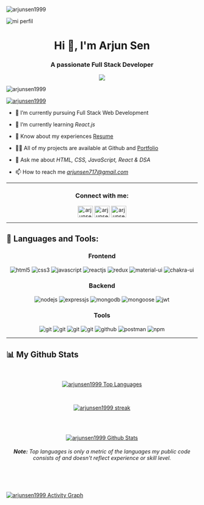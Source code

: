 
<p align="left"> <img src="https://komarev.com/ghpvc/?username=arjunsen1999&label=Profile%20views&color=0e75b6&style=flat" alt="arjunsen1999" /> </p>

![mi perfil](https://res.cloudinary.com/superfolio/image/upload/v1620689979/68747470733a2f2f692e70696e696d672e636f6d2f6f726967696e616c732f63362f33332f63322f63363333633230656465383266306530636564376435373064626533613166332e676966_yjuh2s.gif)

<h1 align="center">Hi 👋, I'm Arjun Sen</h1>
<h3 align="center">A passionate Full Stack Developer </h3>

<!-- Typing SVG by DenverCoder1 - https://github.com/DenverCoder1/readme-typing-svg -->
<p align="center">
  <a href="https://github.com/arjunsen1999/readme-typing-svg">
    <img src="https://readme-typing-svg.demolab.com/?lines=hi! My self Arjun; I am a Full-stack%20web%20developer 👨🏻‍💻; Curious%20to%20learn%20new%20things !&font=Fira%20Code&center=true&width=440&height=45&color=#37bcf7&vCenter=true&size=22&pause=1000"></a>
</p>





<p align="left"> <img src="https://komarev.com/ghpvc/?username=arjunsen1999&label=Profile%20views&color=0e75b6&style=flat" alt="arjunsen1999" /> </p>

<p align="left"> <a href="https://twitter.com/arjunsen1999" target="blank"><img src="https://img.shields.io/twitter/follow/arjunsen?logo=twitter&style=for-the-badge" alt="arjunsen1999" /></a> </p>

- 🔭 I’m currently pursuing Full Stack Web Development

- 🌱 I’m currently learning *React.js*

- 📄 Know about my experiences [Resume](https://drive.google.com/file/d/1D9ouBIhzo9DdPC5jUic79cpiQYtxJ5DZ/view?usp=share_link)

- 👨‍💻 All of my projects are available at Github and [Portfolio](https://arjunsen1999.github.io)

- 💬 Ask me about *HTML, CSS, JavaScript, React & DSA*

- 📫 How to reach me *arjunsen717@gmail.com*



<hr />

<h3 align="center">Connect with me:</h3>
<p align="center">
  <a href="https://arjunsen1999.github.io/" target="blank"><img align="center" src="https://t3.ftcdn.net/jpg/03/65/42/00/360_F_365420014_xjsSDkKzrhq4gr9GFzP6S97H7MJyNI5B.jpg" alt="arjunsen1999" height="30" width="40" /></a>
<a href="#" target="blank"><img align="center" src="https://raw.githubusercontent.com/rahuldkjain/github-profile-readme-generator/master/src/images/icons/Social/twitter.svg" alt="arjunsen1999" height="30" width="40" /></a>
<a href="https://www.linkedin.com/in/arjun-sen-195bb8210/" target="blank"><img align="center" src="https://raw.githubusercontent.com/rahuldkjain/github-profile-readme-generator/master/src/images/icons/Social/linked-in-alt.svg" alt="arjunsen1999" height="30" width="40" /></a>
</p>

<hr />

## 🚀 Languages and Tools:
<div align="center">
 
 <div align="center"><h3 align="center">Frontend</h3>
<img src="https://img.shields.io/badge/html5-%23E34F26.svg?style=for-the-badge&logo=html5&logoColor=white" align="center" alt="html5">
<img src = "https://img.shields.io/badge/css3-%231572B6.svg?style=for-the-badge&logo=css3&logoColor=white" align="center" alt="css3">
<img src ="https://img.shields.io/badge/javascript-%23323330.svg?style=for-the-badge&logo=javascript&logoColor=%23F7DF1E" align="center" alt="javascript">
<img src="https://img.shields.io/badge/React-20232A?style=for-the-badge&logo=react&logoColor=61DAFB"  align="center" alt="reactjs" />
<img src="https://img.shields.io/badge/Redux-593D88?style=for-the-badge&logo=redux&logoColor=white"  align="center" alt="redux" />
<img src="https://img.shields.io/badge/Material%20UI-007FFF?style=for-the-badge&logo=mui&logoColor=white"  align="center" alt="material-ui"/>
<img src = "https://img.shields.io/badge/chakra ui-%234ED1C5.svg?style=for-the-badge&logo=chakraui&logoColor=white" align="center" alt="chakra-ui"/>
</div>
  <div align="center"><h3 align="center">Backend</h3> 
<img src="https://img.shields.io/badge/Node.js-339933?style=for-the-badge&logo=nodedotjs&logoColor=white" align="center" alt="nodejs" />
<img src="https://img.shields.io/badge/Express.js-000000?style=for-the-badge&logo=express&logoColor=white" align="center" alt="expressjs"/>
<img src="https://img.shields.io/badge/MongoDB-4EA94B?style=for-the-badge&logo=mongodb&logoColor=white" align="center" alt="mongodb"/>
<img src="https://img.shields.io/badge/mongoose-%2300f.svg?style=for-the-badge&logo=fastify&logoColor=white" align="center" alt="mongoose"/>
   <img src="https://img.shields.io/badge/JWT-black?style=for-the-badge&logo=JSON%20web%20tokens" align="center" alt="jwt"/>
 </div>
  <div align="center"><h3 align="center">Tools</h3> 
   <img src="https://img.shields.io/badge/heroku-%23430098.svg?style=for-the-badge&logo=heroku&logoColor=white" align="center" alt="git"/>
   <img src="https://img.shields.io/badge/netlify-%23000000.svg?style=for-the-badge&logo=netlify&logoColor=#00C7B7" align="center" alt="git"/>
   <img src="https://img.shields.io/badge/vercel-%23000000.svg?style=for-the-badge&logo=vercel&logoColor=whit" align="center" alt="git"/>
   <img src="https://img.shields.io/badge/Git-f44d27?style=for-the-badge&logo=git&logoColor=white"  align="center" alt="git"/>
<img src="https://img.shields.io/badge/GitHub-100000?style=for-the-badge&logo=github&logoColor=white"  align="center" alt="github"/>
<img src ="https://img.shields.io/badge/Postman-FF6C37?style=for-the-badge&logo=postman&logoColor=white" align="center" alt="postman">
<img src = "https://img.shields.io/badge/NPM-%23000000.svg?style=for-the-badge&logo=npm&logoColor=white" align="center" alt="npm">
   <br/>
 </div>
</div>

<!-- <h3 align="center">Languages and Tools:</h3>
<p align="center"> <a href="https://www.w3schools.com/css/" target="_blank" rel="noreferrer"> <img src="https://raw.githubusercontent.com/devicons/devicon/master/icons/css3/css3-original-wordmark.svg" alt="css3" width="40" height="40"/> </a> <a href="https://www.w3.org/html/" target="_blank" rel="noreferrer"> <img src="https://raw.githubusercontent.com/devicons/devicon/master/icons/html5/html5-original-wordmark.svg" alt="html5" width="40" height="40"/> </a> <a href="https://developer.mozilla.org/en-US/docs/Web/JavaScript" target="_blank" rel="noreferrer"> <img src="https://raw.githubusercontent.com/devicons/devicon/master/icons/javascript/javascript-original.svg" alt="javascript" width="40" height="40"/> </a> <a href="https://www.mongodb.com/" target="_blank" rel="noreferrer"> <img src="https://raw.githubusercontent.com/devicons/devicon/master/icons/mongodb/mongodb-original-wordmark.svg" alt="mongodb" width="40" height="40"/> </a> <a href="https://nodejs.org" target="_blank" rel="noreferrer"> <img src="https://raw.githubusercontent.com/devicons/devicon/master/icons/nodejs/nodejs-original-wordmark.svg" alt="nodejs" width="40" height="40"/> </a> <a href="https://postman.com" target="_blank" rel="noreferrer"> <img src="https://www.vectorlogo.zone/logos/getpostman/getpostman-icon.svg" alt="postman" width="40" height="40"/> </a> <a href="https://reactjs.org/" target="_blank" rel="noreferrer"> <img src="https://raw.githubusercontent.com/devicons/devicon/master/icons/react/react-original-wordmark.svg" alt="react" width="40" height="40"/> </a> <a href="https://www.typescriptlang.org/" target="_blank" rel="noreferrer"> <img src="https://raw.githubusercontent.com/devicons/devicon/master/icons/typescript/typescript-original.svg" alt="typescript" width="40" height="40"/> </a> </p> -->

<hr />

## 📊 My Github Stats
   <br/>   
    <p align="center">      
  <a href="https://github.com/arjunsen1999/github-readme-stats"><img alt="arjunsen1999 Top Languages" src="https://github-readme-stats.vercel.app/api/top-langs/?username=arjunsen1999&langs_count=8&count_private=true&layout=compact&theme=react&hide_border=true&bg_color=0D1117" /></a>
      </p>      
     <br/>
   <p align="center">
    <a href="https://github.com/anjalidhanjode28/github-readme-streak-stats">
        <img title="🔥 Get streak stats for your profile at git.io/streak-stats" alt="arjunsen1999 streak" src="https://github-readme-streak-stats.herokuapp.com/?user=arjunsen1999&hide_border=true&theme=react&hide_border=true&bg_color=0D1117"/>
    </a>
</p>                                                                                                                                              

  <br/>
  <br/>
     <p align="center">                                                                                                 
    <a href="https://github.com/arjunsen1999/github-readme-stats"><img alt="arjunsen1999 Github Stats" src="https://github-readme-stats.vercel.app/api?username=arjunsen1999&show_icons=true&locale=en&theme=react&hide_border=true&bg_color=0D1117" alt="arjunsen1999" /></a>
    </p>                                                                 
 <h6 align="center"> <b>Note:</b> Top languages is only a metric of the languages my public code consists of and doesn't reflect experience or skill level.</h6>


<br/>
<br/>

<a href="https://github.com/arjunsen1999/github-readme-activity-graph"><img alt="arjunsen1999 Activity Graph" src="https://github-readme-activity-graph.cyclic.app/graph?username=arjunsen1999&bg_color=0D1117&color=5BCDEC&line=5BCDEC&point=FFFFFF&hide_border=true" /></a>

<br/>
<br/>

<!-- <p><img align="center" src="https://github-readme-stats.vercel.app/api/top-langs?username=anjalidhanjode28&show_icons=true&locale=en&layout=compact" alt="anjalidhanjode28" /></p>

<p>&nbsp;<img align="right" src="https://github-readme-stats.vercel.app/api?username=anjalidhanjode28&show_icons=true&locale=en" alt="anjalidhanjode28" /></p>

<p><img align="center" src="https://github-readme-streak-stats.herokuapp.com/?user=anjalidhanjode28&" alt="anjalidhanjode28" /></p> -->
